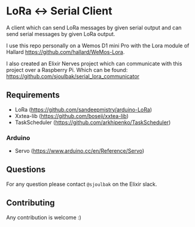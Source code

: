 # LoRa <-> Serial Client

A client which can send LoRa messages by given serial output
and can send serial messages by given LoRa output.

I use this repo personally on a Wemos D1 mini Pro with the Lora module
of Hallard https://github.com/hallard/WeMos-Lora.

I also created an Elixir Nerves project which can communicate with this
project over a Raspberry Pi. Which can be found: https://github.com/sjoulbak/serial_lora_communicator

## Requirements

- LoRa (https://github.com/sandeepmistry/arduino-LoRa)
- Xxtea-lib (https://github.com/boseji/xxtea-lib)
- TaskScheduler (https://github.com/arkhipenko/TaskScheduler)

### Arduino

- Servo (https://www.arduino.cc/en/Reference/Servo)

## Questions

For any question please contact `@sjoulbak` on the Elixir slack.

## Contributing

Any contribution is welcome :)
